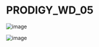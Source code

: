 # PRODIGY_WD_05
![image](https://github.com/Saivignesh16/PRODIGY_WD_05/assets/103402939/4ab687b2-be17-439c-a8a8-440fd34df6ef)

![image](https://github.com/Saivignesh16/PRODIGY_WD_05/assets/103402939/b8c49f8f-c1d0-45cd-9b64-aab74ca27993)
